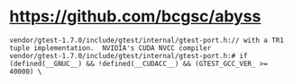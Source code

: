 # https://github.com/bcgsc/abyss

```console
vendor/gtest-1.7.0/include/gtest/internal/gtest-port.h:// with a TR1 tuple implementation.  NVIDIA's CUDA NVCC compiler
vendor/gtest-1.7.0/include/gtest/internal/gtest-port.h:# if (defined(__GNUC__) && !defined(__CUDACC__) && (GTEST_GCC_VER_ >= 40000) \

```
